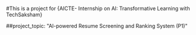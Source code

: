 #This is a project for {AICTE- Internship on AI: Transformative Learning with TechSaksham}

##project_topic: "AI-powered Resume Screening and Ranking System (P1)"
    